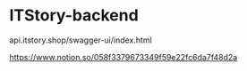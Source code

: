 # ITStory-backend
api.itstory.shop/swagger-ui/index.html

https://www.notion.so/058f3379673349f59e22fc6da7f48d2a
